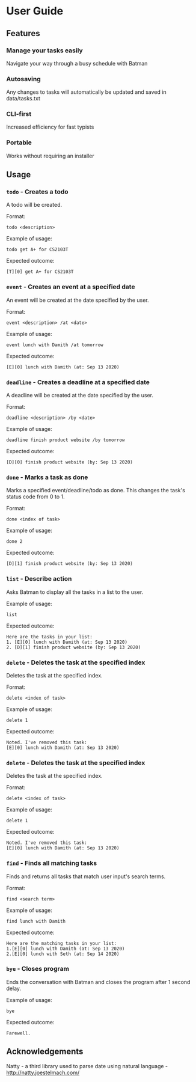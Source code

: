 # User Guide

## Features 

### Manage your tasks easily
Navigate your way through a busy schedule with Batman

### Autosaving 
Any changes to tasks will automatically be updated and saved in data/tasks.txt

### CLI-first 
Increased efficiency for fast typists

### Portable 
Works without requiring an installer

## Usage

### `todo` - Creates a todo

A todo will be created. 

Format:

`todo <description>`

Example of usage: 

`todo get A+ for CS2103T`

Expected outcome:

`[T][0] get A+ for CS2103T`

### `event` - Creates an event at a specified date

An event will be created at the date specified by the user.

Format:

`event <description> /at <date>`

Example of usage: 

`event lunch with Damith /at tomorrow`

Expected outcome:

`[E][0] lunch with Damith (at: Sep 13 2020)`

### `deadline` - Creates a deadline at a specified date

A deadline will be created at the date specified by the user.

Format:

`deadline <description> /by <date>`

Example of usage: 

`deadline finish product website /by tomorrow`

Expected outcome:

`[D][0] finish product website (by: Sep 13 2020)`

### `done` - Marks a task as done

Marks a specified event/deadline/todo as done. This changes the task's status code from 0 to 1.

Format:

`done <index of task>`

Example of usage: 

`done 2`

Expected outcome:

`[D][1] finish product website (by: Sep 13 2020)`

### `list` - Describe action

Asks Batman to display all the tasks in a list to the user.

Example of usage: 

`list`

Expected outcome:

`Here are the tasks in your list:`\
`1. [E][0] lunch with Damith (at: Sep 13 2020)`\
`2. [D][1] finish product website (by: Sep 13 2020)`

### `delete` - Deletes the task at the specified index

Deletes the task at the specified index. 

Format:

`delete <index of task>`

Example of usage: 

`delete 1`

Expected outcome:

`Noted. I've removed this task:`\
`[E][0] lunch with Damith (at: Sep 13 2020)`

### `delete` - Deletes the task at the specified index

Deletes the task at the specified index. 

Format:

`delete <index of task>`

Example of usage: 

`delete 1`

Expected outcome:

`Noted. I've removed this task:`\
`[E][0] lunch with Damith (at: Sep 13 2020)`

### `find` - Finds all matching tasks

Finds and returns all tasks that match user input's search terms. 

Format:

`find <search term>`

Example of usage: 

`find lunch with Damith`

Expected outcome:

`Here are the matching tasks in your list:`\
`1.[E][0] lunch with Damith (at: Sep 13 2020)`\
`2.[E][0] lunch with Seth (at: Sep 14 2020)`

### `bye` - Closes program

Ends the conversation with Batman and closes the program after 1 second delay.

Example of usage: 

`bye`

Expected outcome:

`Farewell.`

## Acknowledgements
Natty - a third library used to parse date using natural language - http://natty.joestelmach.com/
